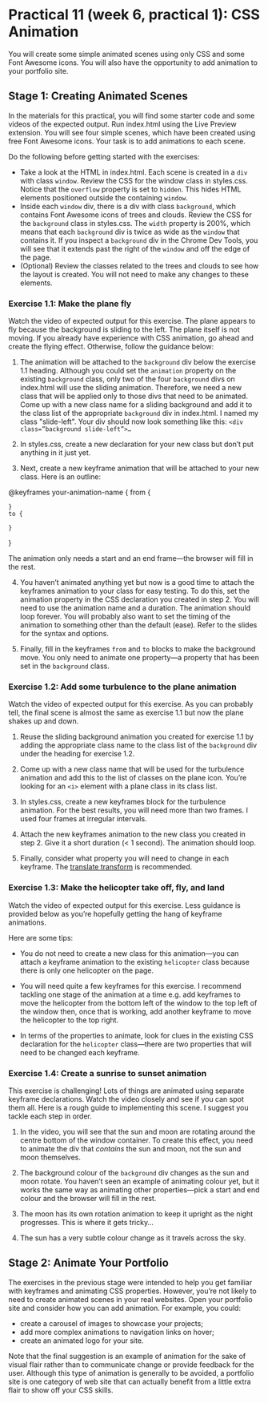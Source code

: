 # Practical 11 (week 6, practical 1): CSS Animation
You will create some simple animated scenes using only CSS and some Font Awesome icons. You will also have the opportunity to add animation to your portfolio site.

## Stage 1: Creating Animated Scenes
In the materials for this practical, you will find some starter code and some videos of the expected output. Run index.html using the Live Preview extension. You will see four simple scenes, which have been created using free Font Awesome icons. Your task is to add animations to each scene.


Do the following before getting started with the exercises:
- Take a look at the HTML in index.html. Each scene is created in a `div` with class `window`. Review the CSS for the window class in styles.css. Notice that the `overflow` property is set to `hidden`. This hides HTML elements positioned outside the containing `window`.
- Inside each `window` div, there is a div with class `background`, which contains Font Awesome icons of trees and clouds. Review the CSS for the `background` class in styles.css. The `width` property is 200%, which means that each `background` div is twice as wide as the `window` that contains it. If you inspect a `background` div in the Chrome Dev Tools, you will see that it extends past the right of the `window` and off the edge of the page.
- (Optional) Review the classes related to the trees and clouds to see how the layout is created. You will not need to make any changes to these elements.


### Exercise 1.1: Make the plane fly
Watch the video of expected output for this exercise. The plane appears to fly because the background is sliding to the left. The plane itself is not moving. If you already have experience with CSS animation, go ahead and create the flying effect. Otherwise, follow the guidance below:
1.	The animation will be attached to the `background` div below the exercise 1.1 heading. Although you could set the `animation` property on the existing `background` class, only two of the four `background` divs on index.html will use the sliding animation. Therefore, we need a new class that will be applied only to those divs that need to be animated. Come up with a new class name for a sliding background and add it to the class list of the appropriate `background` div in index.html. I named my class "slide-left". Your div should now look something like this:
`<div class=”background slide-left”>…`

2.	In styles.css, create a new declaration for your new class but don’t put anything in it just yet.
3.	Next, create a new keyframe animation that will be attached to your new class. Here is an outline:

@keyframes your-animation-name {
    from {
            
    }
    to {
      
    }
}

The animation only needs a start and an end frame—the browser will fill in the rest.

4.	You haven’t animated anything yet but now is a good time to attach the keyframes animation to your class for easy testing. To do this, set the animation property in the CSS declaration you created in step 2. You will need to use the animation name and a duration. The animation should loop forever. You will probably also want to set the timing of the animation to something other than the default (ease). Refer to the slides for the syntax and options.

5.	Finally, fill in the keyframes `from` and `to` blocks to make the background move. You only need to animate one property—a property that has been set in the `background` class.

### Exercise 1.2: Add some turbulence to the plane animation
Watch the video of expected output for this exercise. As you can probably tell, the final scene is almost the same as exercise 1.1 but now the plane shakes up and down.

1.	Reuse the sliding background animation you created for exercise 1.1 by adding the appropriate class name to the class list of the `background` div under the heading for exercise 1.2.

2.	Come up with a new class name that will be used for the turbulence animation and add this to the list of classes on the plane icon. You’re looking for an `<i>` element with a plane class in its class list.

3.	In styles.css, create a new keyframes block for the turbulence animation. For the best results, you will need more than two frames. I used four frames at irregular intervals.

4.	Attach the new keyframes animation to the new class you created in step 2. Give it a short duration (< 1 second). The animation should loop.

5.	Finally, consider what property you will need to change in each keyframe. The [translate transform](https://developer.mozilla.org/en-US/docs/Web/CSS/transform-function/translate) is recommended.

### Exercise 1.3: Make the helicopter take off, fly, and land

Watch the video of expected output for this exercise. Less guidance is provided below as you’re hopefully getting the hang of keyframe animations. 

Here are some tips:

- You do not need to create a new class for this animation—you can attach a keyframe animation to the existing `helicopter` class because there is only one helicopter on the page.

- You will need quite a few keyframes for this exercise. I recommend tackling one stage of the animation at a time e.g. add keyframes to move the helicopter from the bottom left of the window to the top left of the window then, once that is working, add another keyframe to move the helicopter to the top right.

- In terms of the properties to animate, look for clues in the existing CSS declaration for the `helicopter` class—there are two properties that will need to be changed each keyframe.

### Exercise 1.4: Create a sunrise to sunset animation

This exercise is challenging! Lots of things are animated using separate keyframe declarations. Watch the video closely and see if you can spot them all. Here is a rough guide to implementing this scene. I suggest you tackle each step in order.

1.	In the video, you will see that the sun and moon are rotating around the centre bottom of the window container. To create this effect, you need to animate the div that *contains* the sun and moon, not the sun and moon themselves.

2.	The background colour of the `background` div changes as the sun and moon rotate. You haven’t seen an example of animating colour yet, but it works the same way as animating other properties—pick a start and end colour and the browser will fill in the rest.

3.	The moon has its own rotation animation to keep it upright as the night progresses. This is where it gets tricky…

4.	The sun has a very subtle colour change as it travels across the sky.

## Stage 2: Animate Your Portfolio

The exercises in the previous stage were intended to help you get familiar with keyframes and animating CSS properties. However, you’re not likely to need to create animated scenes in your real websites. Open your portfolio site and consider how you can add animation. For example, you could:
- create a carousel of images to showcase your projects;
- add more complex animations to navigation links on hover;
- create an animated logo for your site.

Note that the final suggestion is an example of animation for the sake of visual flair rather than to communicate change or provide feedback for the user. Although this type of animation is generally to be avoided, a portfolio site is one category of web site that can actually benefit from a little extra flair to show off your CSS skills.
